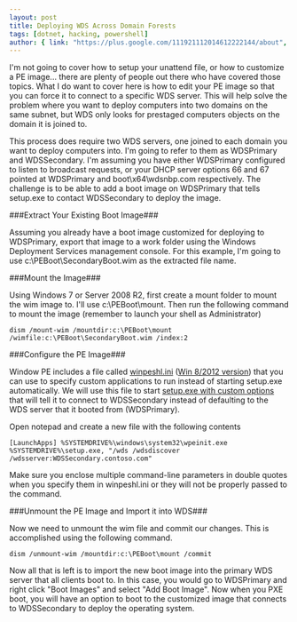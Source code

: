 ```yaml
---
layout: post
title: Deploying WDS Across Domain Forests
tags: [dotnet, hacking, powershell]
author: { link: "https://plus.google.com/111921112014612222144/about", name: Chris Duck }
---
```

I'm not going to cover how to setup your unattend file, or how to customize a PE image... there are plenty of people out there who have covered those topics.  What I do want to cover here is how to edit your PE image so that you can force it to connect to a specific WDS server.  This will help solve the problem where you want to deploy computers into two domains on the same subnet, but WDS only looks for prestaged computers objects on the domain it is joined to.

This process does require two WDS servers, one joined to each domain you want to deploy computers into.  I'm going to refer to them as WDSPrimary and WDSSecondary.  I'm assuming you have either WDSPrimary configured to listen to broadcast requests, or your DHCP server options 66 and 67 pointed at WDSPrimary and boot\x64\wdsnbp.com respectively.  The challenge is to be able to add a boot image on WDSPrimary that tells setup.exe to contact WDSSecondary to deploy the image.

###Extract Your Existing Boot Image###

Assuming you already have a boot image customized for deploying to WDSPrimary, export that image to a work folder using the Windows Deployment Services management console.  For this example, I'm going to use c:\PEBoot\SecondaryBoot.wim as the extracted file name.

###Mount the Image###

Using Windows 7 or Server 2008 R2, first create a mount folder to mount the wim image to.  I'll use c:\PEBoot\mount.  Then run the following command to mount the image (remember to launch your shell as Administrator)

``dism /mount-wim /mountdir:c:\PEBoot\mount /wimfile:c:\PEBoot\SecondaryBoot.wim /index:2``

###Configure the PE Image###

Window PE includes a file called [winpeshl.ini](http://technet.microsoft.com/en-us/library/dd744560(WS.10).aspx) ([Win 8/2012 version](http://technet.microsoft.com/en-us/library/hh825046.aspx)) that you can use to specify custom applications to run instead of starting setup.exe automatically.  We will use this file to start [setup.exe with custom options](http://technet.microsoft.com/en-us/library/dd799264(WS.10).aspx) that will tell it to connect to WDSSecondary instead of defaulting to the WDS server that it booted from (WDSPrimary).

Open notepad and create a new file with the following contents

``
[LaunchApps]
%SYSTEMDRIVE%\windows\system32\wpeinit.exe
%SYSTEMDRIVE%\setup.exe, "/wds /wdsdiscover /wdsserver:WDSSecondary.contoso.com"
``

Make sure you enclose multiple command-line parameters in double quotes when you specify them in winpeshl.ini or they will not be properly passed to the command.

###Unmount the PE Image and Import it into WDS###

Now we need to unmount the wim file and commit our changes.  This is accomplished using the following command.

``dism /unmount-wim /mountdir:c:\PEBoot\mount /commit``

Now all that is left is to import the new boot image into the primary WDS server that all clients boot to.  In this case, you would go to WDSPrimary and right click "Boot Images" and select "Add Boot Image".  Now when you PXE boot, you will have an option to boot to the customized image that connects to WDSSecondary to deploy the operating system.